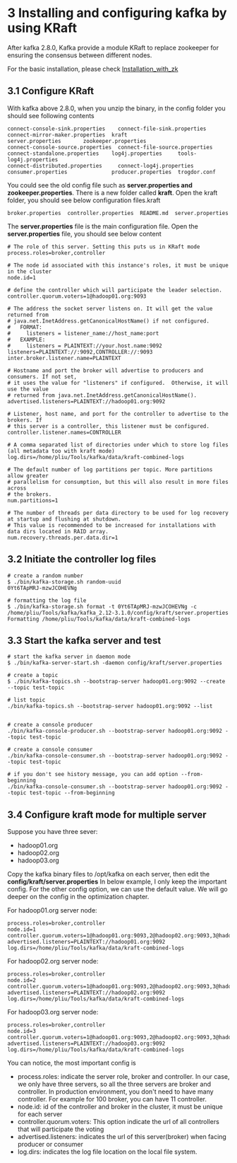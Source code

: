 # 3 Installing and configuring kafka by using KRaft

After kafka 2.8.0, Kafka provide a module KRaft to replace zookeeper for ensuring the consensus between different nodes.

For the basic installation, please check [Installation_with_zk](02.Installation_with_zk.md)

## 3.1 Configure KRaft

With kafka above 2.8.0, when you unzip the binary, in the config folder you should see following contents

```text
connect-console-sink.properties    connect-file-sink.properties    connect-mirror-maker.properties  kraft                server.properties       zookeeper.properties
connect-console-source.properties  connect-file-source.properties  connect-standalone.properties    log4j.properties     tools-log4j.properties
connect-distributed.properties     connect-log4j.properties        consumer.properties              producer.properties  trogdor.conf

```

You could see the old config file such as **server.properties and zookeeper.properties**. There is a new folder called
**kraft**. Open the kraft folder, you should see below configuration files.kraft
```text
broker.properties  controller.properties  README.md  server.properties
```

The **server.properties** file is the main configuration file. Open the **server.properties** file, you should see below
content

```text
# The role of this server. Setting this puts us in KRaft mode
process.roles=broker,controller

# The node id associated with this instance's roles, it must be unique in the cluster
node.id=1

# define the controller which will participate the leader selection.
controller.quorum.voters=1@hadoop01.org:9093

# The address the socket server listens on. It will get the value returned from
# java.net.InetAddress.getCanonicalHostName() if not configured.
#   FORMAT:
#     listeners = listener_name://host_name:port
#   EXAMPLE:
#     listeners = PLAINTEXT://your.host.name:9092
listeners=PLAINTEXT://:9092,CONTROLLER://:9093
inter.broker.listener.name=PLAINTEXT

# Hostname and port the broker will advertise to producers and consumers. If not set,
# it uses the value for "listeners" if configured.  Otherwise, it will use the value
# returned from java.net.InetAddress.getCanonicalHostName().
advertised.listeners=PLAINTEXT://hadoop01.org:9092

# Listener, host name, and port for the controller to advertise to the brokers. If
# this server is a controller, this listener must be configured.
controller.listener.names=CONTROLLER

# A comma separated list of directories under which to store log files (all metadata too with kraft mode)
log.dirs=/home/pliu/Tools/kafka/data/kraft-combined-logs

# The default number of log partitions per topic. More partitions allow greater
# parallelism for consumption, but this will also result in more files across
# the brokers.
num.partitions=1

# The number of threads per data directory to be used for log recovery at startup and flushing at shutdown.
# This value is recommended to be increased for installations with data dirs located in RAID array.
num.recovery.threads.per.data.dir=1

```

## 3.2 Initiate the controller log files

```shell
# create a random number
$ ./bin/kafka-storage.sh random-uuid
0Yt6TApMRJ-mzwJCOHEVNg

# formatting the log file
$ ./bin/kafka-storage.sh format -t 0Yt6TApMRJ-mzwJCOHEVNg -c /home/pliu/Tools/kafka/kafka_2.12-3.1.0/config/kraft/server.properties
Formatting /home/pliu/Tools/kafka/data/kraft-combined-logs
```

## 3.3 Start the kafka server and test

```shell
# start the kafka server in daemon mode
$ ./bin/kafka-server-start.sh -daemon config/kraft/server.properties

# create a topic
$ ./bin/kafka-topics.sh --bootstrap-server hadoop01.org:9092 --create --topic test-topic

# list topic
./bin/kafka-topics.sh --bootstrap-server hadoop01.org:9092 --list


# create a console producer
./bin/kafka-console-producer.sh --bootstrap-server hadoop01.org:9092 --topic test-topic

# create a console consumer
./bin/kafka-console-consumer.sh --bootstrap-server hadoop01.org:9092 --topic test-topic

# if you don't see history message, you can add option --from-beginning
./bin/kafka-console-consumer.sh --bootstrap-server hadoop01.org:9092 --topic test-topic --from-beginning
```


## 3.4 Configure kraft mode for multiple server

Suppose you have three sever:
- hadoop01.org
- hadoop02.org
- hadoop03.org

Copy the kafka binary files to /opt/kafka on each server, then edit the **config/kraft/server.properties**
In below example, I only keep the important config. For the other config option, we can use the default value.
We will go deeper on the config in the optimization chapter.

For hadoop01.org server node:

```text
process.roles=broker,controller
node.id=1
controller.quorum.voters=1@hadoop01.org:9093,2@hadoop02.org:9093,3@hadoop03.org:9093
advertised.listeners=PLAINTEXT://hadoop01.org:9092
log.dirs=/home/pliu/Tools/kafka/data/kraft-combined-logs

```

For hadoop02.org server node:

```text
process.roles=broker,controller
node.id=2
controller.quorum.voters=1@hadoop01.org:9093,2@hadoop02.org:9093,3@hadoop03.org:9093
advertised.listeners=PLAINTEXT://hadoop02.org:9092
log.dirs=/home/pliu/Tools/kafka/data/kraft-combined-logs

```

For hadoop03.org server node:

```text
process.roles=broker,controller
node.id=3
controller.quorum.voters=1@hadoop01.org:9093,2@hadoop02.org:9093,3@hadoop03.org:9093
advertised.listeners=PLAINTEXT://hadoop03.org:9092
log.dirs=/home/pliu/Tools/kafka/data/kraft-combined-logs

```

You can notice, the most important config is
- process.roles: indicate the server role, broker and controller. In our case, we only have
             three servers, so all the three servers are broker and controller. In production environment, you don't need
             to have many controller. For example for 100 broker, you can have 11 controller.
- node.id: id of the controller and broker in the cluster, it must be unique for each server
- controller.quorum.voters: This option indicate the url of all controllers that will participate the voting
- advertised.listeners: indicates the url of this server(broker) when facing producer or consumer
- log.dirs: indicates the log file location on the local file system.
